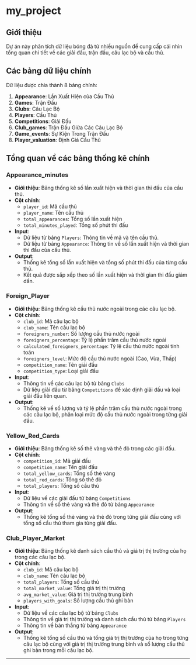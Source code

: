 # my_project

## Giới thiệu
Dự án này phân tích dữ liệu bóng đá từ nhiều nguồn để cung cấp cái nhìn tổng quan chi tiết về các giải đấu, trận đấu, câu lạc bộ và cầu thủ.

## Các bảng dữ liệu chính
Dữ liệu được chia thành 8 bảng chính:
1. **Appearance**: Lần Xuất Hiện của Cầu Thủ
2. **Games**: Trận Đấu
3. **Clubs**: Câu Lạc Bộ
4. **Players**: Cầu Thủ
5. **Competitions**: Giải Đấu
6. **Club_games**: Trận Đấu Giữa Các Câu Lạc Bộ
7. **Game_events**: Sự Kiện Trong Trận Đấu
8. **Player_valuation**: Định Giá Cầu Thủ

## Tổng quan về các bảng thống kê chính
### Appearance_minutes
- **Giới thiệu**: Bảng thống kê số lần xuất hiện và thời gian thi đấu của cầu thủ.
- **Cột chính**:
  - `player_id`: Mã cầu thủ
  - `player_name`: Tên cầu thủ
  - `total_appearances`: Tổng số lần xuất hiện
  - `total_minutes_played`: Tổng số phút thi đấu
- **Input**:
  - Dữ liệu từ bảng `Players`: Thông tin về mã và tên cầu thủ.
  - Dữ liệu từ bảng `Appearance`: Thông tin về số lần xuất hiện và thời gian thi đấu của cầu thủ.
- **Output**:
  - Thống kê tổng số lần xuất hiện và tổng số phút thi đấu của từng cầu thủ.
  - Kết quả được sắp xếp theo số lần xuất hiện và thời gian thi đấu giảm dần.

### Foreign_Player
- **Giới thiệu**: Bảng thống kê cầu thủ nước ngoài trong các câu lạc bộ.
- **Cột chính**:
  - `club_id`: Mã câu lạc bộ
  - `club_name`: Tên câu lạc bộ
  - `foreigners_number`: Số lượng cầu thủ nước ngoài
  - `foreigners_percentage`: Tỷ lệ phần trăm cầu thủ nước ngoài
  - `calculated_foreigners_percentage`: Tỷ lệ cầu thủ nước ngoài tính toán
  - `foreigners_level`: Mức độ cầu thủ nước ngoài (Cao, Vừa, Thấp)
  - `competition_name`: Tên giải đấu
  - `competition_type`: Loại giải đấu
- **Input**:
  - Thông tin về các câu lạc bộ từ bảng `Clubs`
  - Dữ liệu giải đấu từ bảng `Competitions` để xác định giải đấu và loại giải đấu liên quan.
- **Output**:
  - Thống kê về số lượng và tỷ lệ phần trăm cầu thủ nước ngoài trong các câu lạc bộ, phân loại mức độ cầu thủ nước ngoài trong từng giải đấu.

### Yellow_Red_Cards
- **Giới thiệu**: Bảng thống kê số thẻ vàng và thẻ đỏ trong các giải đấu.
- **Cột chính**:
  - `competition_id`: Mã giải đấu
  - `competition_name`: Tên giải đấu
  - `total_yellow_cards`: Tổng số thẻ vàng
  - `total_red_cards`: Tổng số thẻ đỏ
  - `total_players`: Tổng số cầu thủ
- **Input**:
  - Dữ liệu về các giải đấu từ bảng `Competitions`
  - Thông tin về số thẻ vàng và thẻ đỏ từ bảng `Appearance`
- **Output**:
  - Thống kê tổng số thẻ vàng và thẻ đỏ trong từng giải đấu cùng với tổng số cầu thủ tham gia từng giải đấu.

### Club_Player_Market
- **Giới thiệu**: Bảng thống kê danh sách cầu thủ và giá trị thị trường của họ trong các câu lạc bộ.
- **Cột chính**:
  - `club_id`: Mã câu lạc bộ
  - `club_name`: Tên câu lạc bộ
  - `total_players`: Tổng số cầu thủ
  - `total_market_value`: Tổng giá trị thị trường
  - `avg_market_value`: Giá trị thị trường trung bình
  - `players_with_goals`: Số lượng cầu thủ ghi bàn
- **Input**:
  - Dữ liệu về các câu lạc bộ từ bảng `Clubs`
  - Thông tin về giá trị thị trường và danh sách cầu thủ từ bảng `Players`
  - Thông tin về bàn thắng từ bảng `Appearance`
- **Output**:
  - Thống kê tổng số cầu thủ và tổng giá trị thị trường của họ trong từng câu lạc bộ cùng với giá trị thị trường trung bình và số lượng cầu thủ ghi bàn trong mỗi câu lạc bộ.

---

